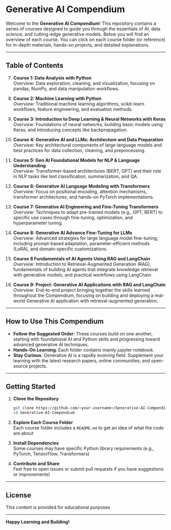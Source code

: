 # Generative AI Compendium

Welcome to the **Generative AI Compendium**! This repository contains a series of courses designed to guide you through the essentials of AI, data science, and cutting-edge generative models. Below you will find an overview of each course. You can click on each course folder (or reference) for in-depth materials, hands-on projects, and detailed explanations.

---

## Table of Contents

7. **Course 1: Data Analysis with Python**  
   *Overview:* Data exploration, cleaning, and visualization, focusing on pandas, NumPy, and data manipulation workflows.

8. **Course 2: Machine Learning with Python**  
   *Overview:* Traditional machine learning algorithms, scikit-learn workflows, feature engineering, and evaluation methods.

9. **Course 3: Introduction to Deep Learning & Neural Networks with Keras** 
   *Overview:* Foundations of neural networks, building basic models using Keras, and introducing concepts like backpropagation.

10. **Course 4: Generative AI and LLMs: Architecture and Data Preparation**  
    *Overview:* Key architectural components of large language models and best practices for data collection, cleaning, and preprocessing.

11. **Course 5: Gen AI Foundational Models for NLP & Language Understanding**  
    *Overview:* Transformer-based architectures (BERT, GPT) and their role in NLP tasks like text classification, summarization, and QA.

12. **Course 6: Generative AI Language Modeling with Transformers**  
    *Overview:* Focus on positional encoding, attention mechanisms, transformer architectures, and hands-on PyTorch implementations.

13. **Course 7: Generative AI Engineering and Fine-Tuning Transformers**  
    *Overview:* Techniques to adapt pre-trained models (e.g., GPT, BERT) to specific use cases through fine-tuning, optimization, and hyperparameter tuning.

14. **Course 8: Generative AI Advance Fine-Tuning for LLMs**  
    *Overview:* Advanced strategies for large language model fine-tuning, including prompt-based adaptation, parameter-efficient methods (LoRA), and domain-specific customizations.

15. **Course 8 Fundamentals of AI Agents Using RAG and LangChain**  
    *Overview:* Introduction to Retrieval-Augmented Generation (RAG), fundamentals of building AI agents that integrate knowledge retrieval with generative models, and practical workflows using LangChain.

16. **Course 9: Project: Generative AI Applications with RAG and LangChain**  
    *Overview:* End-to-end project bringing together the skills learned throughout the Compendium, focusing on building and deploying a real-world Generative AI application with retrieval-augmented generation.

---

## How to Use This Compendium

- **Follow the Suggested Order**: These courses build on one another, starting with foundational AI and Python skills and progressing toward advanced generative AI techniques.
- **Hands-On Learning**: Each folder contains mainly jupyter notebook.
- **Stay Curious**: Generative AI is a rapidly evolving field. Supplement your learning with the latest research papers, online communities, and open-source projects.

---

## Getting Started

1. **Clone the Repository**  
   ```bash
   git clone https://github.com/<your-username>/Generative-AI-Compendium.git
   cd Generative-AI-Compendium
   ```
2. **Explore Each Course Folder**  
   Each course folder includes a `README.md` to get an idea of what the code are about

3. **Install Dependencies**  
   Some courses may have specific Python library requirements (e.g., PyTorch, TensorFlow, Transformers)

4. **Contribute and Share**  
   Feel free to open issues or submit pull requests if you have suggestions or improvements!

---

## License

This content is provided for educational purposes

---

**Happy Learning and Building!**
```
